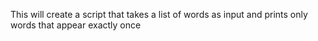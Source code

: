 This will create a script that takes a list of words as input and prints only words that appear exactly once
